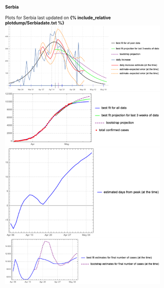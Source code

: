#### Serbia

Plots for Serbia last updated on **{% include_relative plotdump/Serbiadate.txt %}**
![](plotdump/Serbiagraf.png)
![](plotdump/Serbialoggraf.png)
![](plotdump/Serbiadfgraf.png)
![](plotdump/Serbiafinalplot.png)